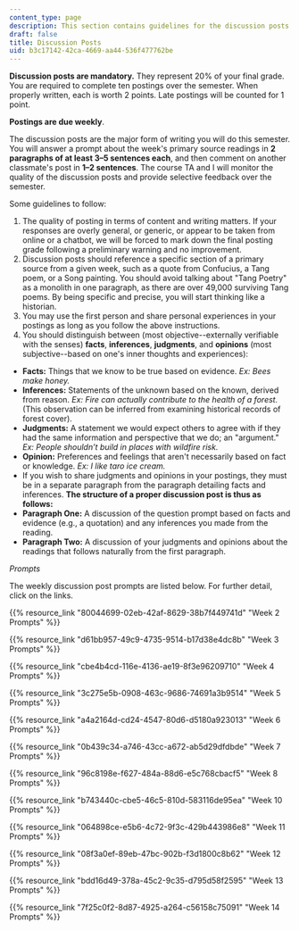 ```yaml
---
content_type: page
description: This section contains guidelines for the discussion posts.
draft: false
title: Discussion Posts
uid: b3c17142-42ca-4669-aa44-536f477762be
---
```

**Discussion posts are mandatory.** They represent 20% of your final grade. You are required to complete ten postings over the semester. When properly written, each is worth 2 points. Late postings will be counted for 1 point. 

**Postings are due weekly**. 

The discussion posts are the major form of writing you will do this semester. You will answer a prompt about the week's primary source readings in **2 paragraphs of at least 3–5 sentences each**, and then comment on another classmate's post in **1–2 sentences**. The course TA and I will monitor the quality of the discussion posts and provide selective feedback over the semester. 

Some guidelines to follow: 

1. The quality of posting in terms of content and writing matters. If your responses are overly general, or generic, or appear to be taken from online or a chatbot, we will be forced to mark down the final posting grade following a preliminary warning and no improvement. 
2. Discussion posts should reference a specific section of a primary source from a given week, such as a quote from Confucius, a Tang poem, or a Song painting. You should avoid talking about "Tang Poetry" as a monolith in one paragraph, as there are over 49,000 surviving Tang poems. By being specific and precise, you will start thinking like a historian.
3. You may use the first person and share personal experiences in your postings as long as you follow the above instructions.
4. You should distinguish between (most objective--externally verifiable with the senses) **facts**, **inferences**, **judgments**, and **opinions** (most subjective--based on one's inner thoughts and experiences):

- **Facts:** Things that we know to be true based on evidence. *Ex: Bees make honey.*
- **Inferences:** Statements of the unknown based on the known, derived from reason. *Ex: Fire can actually contribute to the health of a forest.* (This observation can be inferred from examining historical records of forest cover). 
- **Judgments:** A statement we would expect others to agree with if they had the same information and perspective that we do; an "argument." *Ex: People shouldn’t build in places with wildfire risk.*
- **Opinion:** Preferences and feelings that aren't necessarily based on fact or knowledge. *Ex: I like taro ice cream.* 
- If you wish to share judgments and opinions in your postings, they must be in a separate paragraph from the paragraph detailing facts and inferences. **The structure of a proper discussion post is thus as follows:** 
- **Paragraph One:** A discussion of the question prompt based on facts and evidence (e.g., a quotation) and any inferences you made from the reading. 
- **Paragraph Two:** A discussion of your judgments and opinions about the readings that follows naturally from the first paragraph.

*Prompts*

The weekly discussion post prompts are listed below. For further detail, click on the links.

{{% resource_link "80044699-02eb-42af-8629-38b7f449741d" "Week 2 Prompts" %}}

{{% resource_link "d61bb957-49c9-4735-9514-b17d38e4dc8b" "Week 3 Prompts" %}}

{{% resource_link "cbe4b4cd-116e-4136-ae19-8f3e96209710" "Week 4 Prompts" %}}

{{% resource_link "3c275e5b-0908-463c-9686-74691a3b9514" "Week 5 Prompts" %}}

{{% resource_link "a4a2164d-cd24-4547-80d6-d5180a923013" "Week 6 Prompts" %}}

{{% resource_link "0b439c34-a746-43cc-a672-ab5d29dfdbde" "Week 7 Prompts" %}}

{{% resource_link "96c8198e-f627-484a-88d6-e5c768cbacf5" "Week 8 Prompts" %}}

{{% resource_link "b743440c-cbe5-46c5-810d-583116de95ea" "Week 10 Prompts" %}}

{{% resource_link "064898ce-e5b6-4c72-9f3c-429b443986e8" "Week 11 Prompts" %}}

{{% resource_link "08f3a0ef-89eb-47bc-902b-f3d1800c8b62" "Week 12 Prompts" %}}

{{% resource_link "bdd16d49-378a-45c2-9c35-d795d58f2595" "Week 13 Prompts" %}}

{{% resource_link "7f25c0f2-8d87-4925-a264-c56158c75091" "Week 14 Prompts" %}}